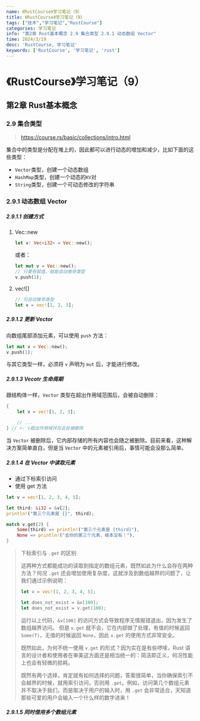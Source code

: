 ```yaml
---
name: 《RustCourse》学习笔记（9）
title: 《RustCourse》学习笔记（9）
tags: ["技术","学习笔记","RustCourse"]
categories: 学习笔记
info: "第2章 Rust基本概念 2.9 集合类型 2.9.1 动态数组 Vector"
time: 2024/3/19
desc: 'RustCourse, 学习笔记'
keywords: ['RustCourse', '学习笔记', 'rust']
---
```


# 《RustCourse》学习笔记（9）

## 第2章 Rust基本概念

### 2.9 集合类型

> https://course.rs/basic/collections/intro.html

集合中的类型是分配在堆上的，因此都可以进行动态的增加和减少，比如下面的这些类型：

- `Vector`类型，创建一个动态数组
- `HashMap`类型，创建一个动态的`KV`对
- `String`类型，创建一个可动态修改的字符串

### 2.9.1 动态数组 Vector

##### 2.9.1.1 创建方式

1. Vec::new

   ```rust
   let v: Vec<i32> = Vec::new();
   ```

   或者：

   ```rust
   let mut v = Vec::new();
   // 只要有赋值，就能自动推导类型
   v.push(1);
   ```

2. vec![]

   ```rust
   // 可自动推导类型
   let v = vec![1, 2, 3];
   ```

##### 2.9.1.2 更新 Vector

向数组尾部添加元素，可以使用 `push` 方法：

```rust
let mut v = Vec::new();
v.push(1);
```

与其它类型一样，必须将 `v` 声明为 `mut` 后，才能进行修改。

##### 2.9.1.3 Vecotr 生命周期

跟结构体一样，`Vector` 类型在超出作用域范围后，会被自动删除：

```rust
{
    let v = vec![1, 2, 3];

    // ...
} // <- v超出作用域并在此处被删除
```

当 `Vector` 被删除后，它内部存储的所有内容也会随之被删除。目前来看，这种解决方案简单直白，但是当 `Vector` 中的元素被引用后，事情可能会没那么简单。

##### 2.9.1.4 在 Vector 中读取元素

- 通过下标索引访问
- 使用 get 方法

```rust
let v = vec![1, 2, 3, 4, 5];

let third: &i32 = &v[2];
println!("第三个元素是 {}", third);

match v.get(2) {
    Some(third) => println!("第三个元素是 {third}"),
    None => println!("去你的第三个元素，根本没有！"),
}
```

> 下标索引与 `.get` 的区别
>
> 这两种方式都能成功的读取到指定的数组元素，既然如此为什么会存在两种方法？何况 `.get` 还会增加使用复杂度，这就涉及到数组越界的问题了，让我们通过示例说明：
>
> ```rust
> let v = vec![1, 2, 3, 4, 5];
> 
> let does_not_exist = &v[100];
> let does_not_exist = v.get(100);
> ```
>
> 运行以上代码，`&v[100]` 的访问方式会导致程序无情报错退出，因为发生了数组越界访问。 但是 `v.get` 就不会，它在内部做了处理，有值的时候返回 `Some(T)`，无值的时候返回 `None`，因此 `v.get` 的使用方式非常安全。
>
> 既然如此，为何不统一使用 `v.get` 的形式？因为实在是有些啰嗦，Rust 语言的设计者和使用者在审美这方面还是相当统一的：简洁即正义，何况性能上也会有轻微的损耗。
>
> 既然有两个选择，肯定就有如何选择的问题，答案很简单，当你确保索引不会越界的时候，就用索引访问，否则用 `.get`。例如，访问第几个数组元素并不取决于我们，而是取决于用户的输入时，用 `.get` 会非常适合，天知道那些可爱的用户会输入一个什么样的数字进来！

##### 2.9.1.5 同时借用多个数组元素



